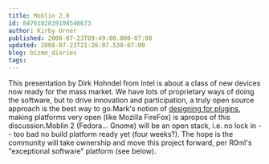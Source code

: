 ```yaml
---
title: Moblin 2.0
id: 8476102839104548673
author: Kirby Urner
published: 2008-07-23T09:49:00.000-07:00
updated: 2008-07-23T21:26:07.530-07:00
blog: bizmo_diaries
tags: 
---
```


This presentation by Dirk Hohndel from Intel is about a class of new devices now ready for the mass market.  We have lots of proprietary ways of doing the software, but to drive innovation and participation, a truly open source approach is the best way to go.Mark's notion of [designing for plugins](http://worldgame.blogspot.com/2008/07/business-buzz.html), making platforms very open (like Mozilla FireFox) is apropos of this discussion.Moblin 2 (Fedora... Gnome) will be an open stack, i.e. no lock in -- too bad no build platform ready yet (four weeks?).  The hope is the community will take ownership and move this project forward, per R0ml's "exceptional software" platform (see below).[](https://blogger.googleusercontent.com/img/b/R29vZ2xl/AVvXsEiHlmvHeKQFSVtLNAhmryDmZOsaLpVH75rtEEkEwm7CMKsYjxrzsztyiv8QUo70aD_Frta7f3efqqhyphenhyphenQzFi8po6piXRfDCaMnFWgIzHrwBZ9qhRq1e2tak5xuSR1ZE0yN1n0MLX/s1600-h/oscon_chess.jpg)